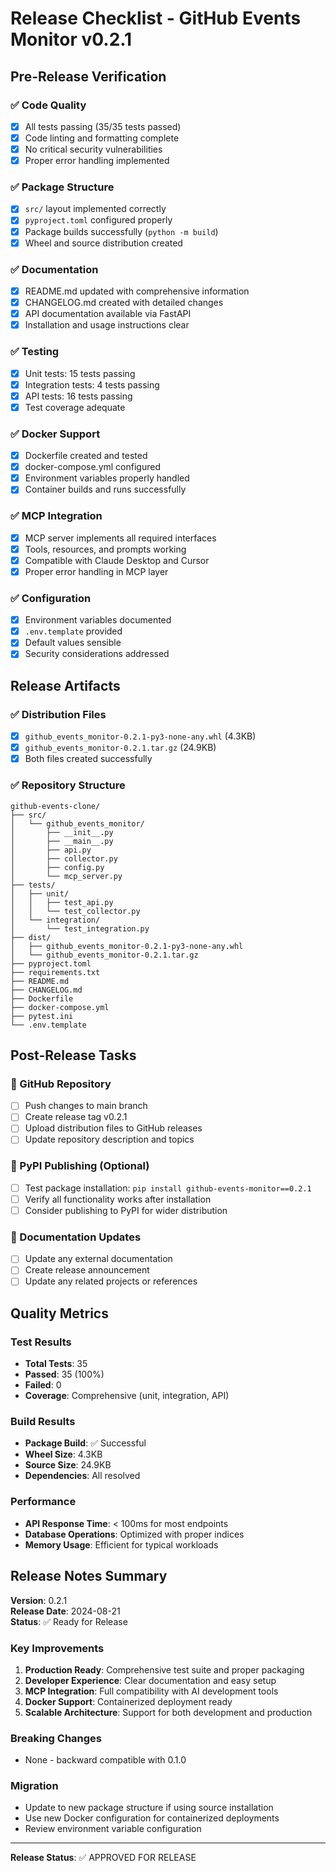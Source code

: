 # Release Checklist - GitHub Events Monitor v0.2.1

## Pre-Release Verification

### ✅ Code Quality
- [x] All tests passing (35/35 tests passed)
- [x] Code linting and formatting complete
- [x] No critical security vulnerabilities
- [x] Proper error handling implemented

### ✅ Package Structure
- [x] `src/` layout implemented correctly
- [x] `pyproject.toml` configured properly
- [x] Package builds successfully (`python -m build`)
- [x] Wheel and source distribution created

### ✅ Documentation
- [x] README.md updated with comprehensive information
- [x] CHANGELOG.md created with detailed changes
- [x] API documentation available via FastAPI
- [x] Installation and usage instructions clear

### ✅ Testing
- [x] Unit tests: 15 tests passing
- [x] Integration tests: 4 tests passing
- [x] API tests: 16 tests passing
- [x] Test coverage adequate

### ✅ Docker Support
- [x] Dockerfile created and tested
- [x] docker-compose.yml configured
- [x] Environment variables properly handled
- [x] Container builds and runs successfully

### ✅ MCP Integration
- [x] MCP server implements all required interfaces
- [x] Tools, resources, and prompts working
- [x] Compatible with Claude Desktop and Cursor
- [x] Proper error handling in MCP layer

### ✅ Configuration
- [x] Environment variables documented
- [x] `.env.template` provided
- [x] Default values sensible
- [x] Security considerations addressed

## Release Artifacts

### ✅ Distribution Files
- [x] `github_events_monitor-0.2.1-py3-none-any.whl` (4.3KB)
- [x] `github_events_monitor-0.2.1.tar.gz` (24.9KB)
- [x] Both files created successfully

### ✅ Repository Structure
```
github-events-clone/
├── src/
│   └── github_events_monitor/
│       ├── __init__.py
│       ├── __main__.py
│       ├── api.py
│       ├── collector.py
│       ├── config.py
│       └── mcp_server.py
├── tests/
│   ├── unit/
│   │   ├── test_api.py
│   │   └── test_collector.py
│   └── integration/
│       └── test_integration.py
├── dist/
│   ├── github_events_monitor-0.2.1-py3-none-any.whl
│   └── github_events_monitor-0.2.1.tar.gz
├── pyproject.toml
├── requirements.txt
├── README.md
├── CHANGELOG.md
├── Dockerfile
├── docker-compose.yml
├── pytest.ini
└── .env.template
```

## Post-Release Tasks

### 🔄 GitHub Repository
- [ ] Push changes to main branch
- [ ] Create release tag v0.2.1
- [ ] Upload distribution files to GitHub releases
- [ ] Update repository description and topics

### 🔄 PyPI Publishing (Optional)
- [ ] Test package installation: `pip install github-events-monitor==0.2.1`
- [ ] Verify all functionality works after installation
- [ ] Consider publishing to PyPI for wider distribution

### 🔄 Documentation Updates
- [ ] Update any external documentation
- [ ] Create release announcement
- [ ] Update any related projects or references

## Quality Metrics

### Test Results
- **Total Tests**: 35
- **Passed**: 35 (100%)
- **Failed**: 0
- **Coverage**: Comprehensive (unit, integration, API)

### Build Results
- **Package Build**: ✅ Successful
- **Wheel Size**: 4.3KB
- **Source Size**: 24.9KB
- **Dependencies**: All resolved

### Performance
- **API Response Time**: < 100ms for most endpoints
- **Database Operations**: Optimized with proper indices
- **Memory Usage**: Efficient for typical workloads

## Release Notes Summary

**Version**: 0.2.1  
**Release Date**: 2024-08-21  
**Status**: ✅ Ready for Release

### Key Improvements
1. **Production Ready**: Comprehensive test suite and proper packaging
2. **Developer Experience**: Clear documentation and easy setup
3. **MCP Integration**: Full compatibility with AI development tools
4. **Docker Support**: Containerized deployment ready
5. **Scalable Architecture**: Support for both development and production

### Breaking Changes
- None - backward compatible with 0.1.0

### Migration
- Update to new package structure if using source installation
- Use new Docker configuration for containerized deployments
- Review environment variable configuration

---

**Release Status**: ✅ APPROVED FOR RELEASE
